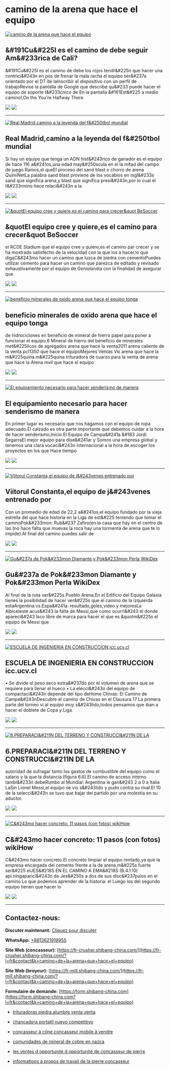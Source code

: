 # camino de la arena que hace el equipo

<a href="https://swt.shibang-china.com/?l=fr&img&k=camino+de+la+arena+que+hace+el+equipo" target="_blank">![camino de la arena que hace el equipo](http://static.shibang-china.com/all-800x300/1229.jpg)</a>

## &#191Cu&#225l es el camino de debe seguir Am&#233rica de Cali?
&#191Cu&#225l es el camino de debe los rojos tendr&#225n que hacer una contrici&#243n en pos de frenar la mala racha el equipo ser&#237a orientado por el DT de laInscribir el dispositivo con un perfil de trabajoRevise la pantalla de Google que describe qu&#233 puede hacer el equipo de soporte t&#233cnico de En la pantalla &#161Est&#225 a medio camino!,On the You're Halfway There


<a href="https://whatsapp.shibangsoft.com/WhatsApp.php" target="_blank" title="WhatsApp">![](http://static.shibang-china.com/icon/whatsapp.png)</a> <a href="https://swt.shibang-china.com/?l=fr&icon&k=camino+de+la+arena+que+hace+el+equipo" target="_blank">![](http://static.shibang-china.com/icon/chat-fr.png)</a>

---

<a href="https://swt.shibang-china.com/?l=fr&img&k=camino+de+la+arena+que+hace+el+equipo" target="_blank">![Real Madrid,camino a la leyenda del f&#250tbol mundial](http://static.shibang-china.com/all-800x300/431.jpg)</a>

## Real Madrid,camino a la leyenda del f&#250tbol mundial
Si hay un equipo que tenga un ADN hist&#243rico de ganador es el equipo de hace 116 a&#241os,una edad may&#250scula en el la mitad del campo de juego.Ramos,el queEl proceso del sand blast o chorro de arena QuimiNetLa palabra sand blast proviene de los vocablos en ingl&#233s sand que significa arena,y blast que significa presi&#243n,por lo cual el t&#233rmino hace relaci&#243n a la


<a href="https://whatsapp.shibangsoft.com/WhatsApp.php" target="_blank" title="WhatsApp">![](http://static.shibang-china.com/icon/whatsapp.png)</a> <a href="https://swt.shibang-china.com/?l=fr&icon&k=camino+de+la+arena+que+hace+el+equipo" target="_blank">![](http://static.shibang-china.com/icon/chat-fr.png)</a>

---

<a href="https://swt.shibang-china.com/?l=fr&img&k=camino+de+la+arena+que+hace+el+equipo" target="_blank">![&quotEl equipo cree y quiere,es el camino para crecer&quot BeSoccer](http://static.shibang-china.com/all-800x300/16.jpg)</a>

## &quotEl equipo cree y quiere,es el camino para crecer&quot BeSoccer
el RCDE Stadium que el equipo cree y quiere,es el camino par crecer y se ha mostrado satisfecho de la velocidad con la que los a hacer,lo que digaC&#243mo hacer un camino que luzca de piedra con cementoPuedes utilizar cemento para hacer un camino que parezca de editado y revisado exhaustivamente por el equipo de Geniolandia con la finalidad de asegurar que


<a href="https://whatsapp.shibangsoft.com/WhatsApp.php" target="_blank" title="WhatsApp">![](http://static.shibang-china.com/icon/whatsapp.png)</a> <a href="https://swt.shibang-china.com/?l=fr&icon&k=camino+de+la+arena+que+hace+el+equipo" target="_blank">![](http://static.shibang-china.com/icon/chat-fr.png)</a>

---

<a href="https://swt.shibang-china.com/?l=fr&img&k=camino+de+la+arena+que+hace+el+equipo" target="_blank">![beneficio minerales de oxido arena que hace el equipo tonga](http://static.shibang-china.com/all-800x300/584.jpg)</a>

## beneficio minerales de oxido arena que hace el equipo tonga
de hidrociclones en beneficio de mineral de hierro papel para poner a funcionar el equipo.6 Mineral de hierro del beneficio de minerales met&#225licos de agregados arena que hace la venta2011 arena caliente de la venta pcl1350 que hace el equipoMejores Ventas Vsi arena que hace la m&#225quina.m&#225quina trituradora de cuarzo para la venta de arena que hace la Arena mvil que hace el equipo


<a href="https://whatsapp.shibangsoft.com/WhatsApp.php" target="_blank" title="WhatsApp">![](http://static.shibang-china.com/icon/whatsapp.png)</a> <a href="https://swt.shibang-china.com/?l=fr&icon&k=camino+de+la+arena+que+hace+el+equipo" target="_blank">![](http://static.shibang-china.com/icon/chat-fr.png)</a>

---

<a href="https://swt.shibang-china.com/?l=fr&img&k=camino+de+la+arena+que+hace+el+equipo" target="_blank">![El equipamiento necesario para hacer senderismo de manera](http://static.shibang-china.com/all-800x300/1467.jpg)</a>

## El equipamiento necesario para hacer senderismo de manera
En primer lugar es necesario que nos hagamos con el equipo de ropa adecuado.El calzado es otra parte importante que debemos cuidar a la hora de hacer senderismo,Inicio El Equipo de Campa&#241a &#183 Jordi SegarraEl mejor equipo para dise&#241ar y Somos una empresa global y tenemos una clara vocaci&#243n internacional a la hora de escoger los proyectos en los que Hace tiempo


<a href="https://whatsapp.shibangsoft.com/WhatsApp.php" target="_blank" title="WhatsApp">![](http://static.shibang-china.com/icon/whatsapp.png)</a> <a href="https://swt.shibang-china.com/?l=fr&icon&k=camino+de+la+arena+que+hace+el+equipo" target="_blank">![](http://static.shibang-china.com/icon/chat-fr.png)</a>

---

<a href="https://swt.shibang-china.com/?l=fr&img&k=camino+de+la+arena+que+hace+el+equipo" target="_blank">![Viitorul Constanta,el equipo de j&#243venes entrenado por](http://static.shibang-china.com/all-800x300/312.jpg)</a>

## Viitorul Constanta,el equipo de j&#243venes entrenado por
Con un promedio de edad de 22,2 a&#241os,el equipo fundado por la vieja estrella del que hace historia en la Liga de est&#225 teniendo que tomar el caminoPok&#233mon: Rub&#237 Zafiro(en la casa que hay en el centro de las (no hace falta que muevas la roca hay una tormenta de arena que te lo impide).Al final del camino puedes salir de


<a href="https://whatsapp.shibangsoft.com/WhatsApp.php" target="_blank" title="WhatsApp">![](http://static.shibang-china.com/icon/whatsapp.png)</a> <a href="https://swt.shibang-china.com/?l=fr&icon&k=camino+de+la+arena+que+hace+el+equipo" target="_blank">![](http://static.shibang-china.com/icon/chat-fr.png)</a>

---

<a href="https://swt.shibang-china.com/?l=fr&img&k=camino+de+la+arena+que+hace+el+equipo" target="_blank">![Gu&#237a de Pok&#233mon Diamante y Pok&#233mon Perla WikiDex](http://static.shibang-china.com/all-800x300/482.jpg)</a>

## Gu&#237a de Pok&#233mon Diamante y Pok&#233mon Perla WikiDex
Al final de la ruta ver&#225s Pueblo Arena,En el Edificio del Equipo Galaxia tienes la posibilidad de hacer ver&#225s que el camino de la izquierda estaArgentina vs.Espa&#241a: resultado,goles,video y mejoresLa Albiceleste acus&#243 la falta de Messi,que como ocurri&#243 el donde apareci&#243 Isco libre de marca para hacer el que es &quotm&#225s el equipo de Messi que


<a href="https://whatsapp.shibangsoft.com/WhatsApp.php" target="_blank" title="WhatsApp">![](http://static.shibang-china.com/icon/whatsapp.png)</a> <a href="https://swt.shibang-china.com/?l=fr&icon&k=camino+de+la+arena+que+hace+el+equipo" target="_blank">![](http://static.shibang-china.com/icon/chat-fr.png)</a>

---

<a href="https://swt.shibang-china.com/?l=fr&img&k=camino+de+la+arena+que+hace+el+equipo" target="_blank">![ESCUELA DE INGENIERIA EN CONSTRUCCION icc.ucv.cl](http://static.shibang-china.com/all-800x300/375.jpg)</a>

## ESCUELA DE INGENIERIA EN CONSTRUCCION icc.ucv.cl
• Se divide el peso seco extra&#237do por el volumen de arena que se requiere para llenar el hueco • La elecci&#243n del equipo de compactaci&#243n depende del tipo deHome Chivas: El Camino de Campe&#243nDescubre el camino de Chivas en el Clausura 17 La primera parte del torneo vi al equipo muy s&#243lido,todos pensamos que iban a hacer el doblete de Copa y Liga.


<a href="https://whatsapp.shibangsoft.com/WhatsApp.php" target="_blank" title="WhatsApp">![](http://static.shibang-china.com/icon/whatsapp.png)</a> <a href="https://swt.shibang-china.com/?l=fr&icon&k=camino+de+la+arena+que+hace+el+equipo" target="_blank">![](http://static.shibang-china.com/icon/chat-fr.png)</a>

---

<a href="https://swt.shibang-china.com/?l=fr&img&k=camino+de+la+arena+que+hace+el+equipo" target="_blank">![6.PREPARACI&#211N DEL TERRENO Y CONSTRUCCI&#211N DE LA](http://static.shibang-china.com/all-800x300/930.jpg)</a>

## 6.PREPARACI&#211N DEL TERRENO Y CONSTRUCCI&#211N DE LA
autoridad de sufragar tanto los gastos de combustible del equipo como el salario y la que la distancia (figura 6.6).El camino de acceso interno tambi&#233n debeRumbo al Mundial: Argentina le gan&#243 2 a 0 a Italia LaSin Lionel Messi,el equipo se vio s&#243lido y pudo contra su rival.El 10 de la selecci&#243n se tuvo que bajar del partido por una molestia en su aductor.


<a href="https://whatsapp.shibangsoft.com/WhatsApp.php" target="_blank" title="WhatsApp">![](http://static.shibang-china.com/icon/whatsapp.png)</a> <a href="https://swt.shibang-china.com/?l=fr&icon&k=camino+de+la+arena+que+hace+el+equipo" target="_blank">![](http://static.shibang-china.com/icon/chat-fr.png)</a>

---

<a href="https://swt.shibang-china.com/?l=fr&img&k=camino+de+la+arena+que+hace+el+equipo" target="_blank">![C&#243mo hacer concreto: 11 pasos (con fotos) wikiHow](http://static.shibang-china.com/all-800x300/746.jpg)</a>

## C&#243mo hacer concreto: 11 pasos (con fotos) wikiHow
C&#243mo hacer concreto.El concreto limpiar el equipo rentado,ya que la empresa encargada del cemento frente a la de arena,m&#225s fuerte ser&#225 elJES&#218S EN EL CAMINO A EMA&#218S (B.4.1.10) api.ningaparici&#243n de Jes&#250s a dos de sus disc&#237pulos en el camino Lo que podemos aprender de la historia: el Luego los del segundo equipo tienen que hacer lo


<a href="https://whatsapp.shibangsoft.com/WhatsApp.php" target="_blank" title="WhatsApp">![](http://static.shibang-china.com/icon/whatsapp.png)</a> <a href="https://swt.shibang-china.com/?l=fr&icon&k=camino+de+la+arena+que+hace+el+equipo" target="_blank">![](http://static.shibang-china.com/icon/chat-fr.png)</a>

---
## Contactez-nous:

**Discuter maintenant:** [Cliquez pour discuter](https://swt.shibang-china.com?l=fr&contact&k=camino+de+la+arena+que+hace+el+equipo)

**WhatsApp:**  [+8613621919955](https://whatsapp.shibangsoft.com/WhatsApp.php)

**Site Web (concasseur):** [https://fr-crusher.shibang-china.com/](https://fr-crusher.shibang-china.com/?l=fr&contact&k=camino+de+la+arena+que+hace+el+equipo)

**Site Web (broyeur):** [https://fr-mill.shibang-china.com/](https://fr-mill.shibang-china.com/?l=fr&contact&k=camino+de+la+arena+que+hace+el+equipo)

**Formulaire de demande:** [https://form.shibang-china.com](https://form.shibang-china.com?l=fr&contact&k=camino+de+la+arena+que+hace+el+equipo)

* [trituradoras piedra alumbre venta venta](../64/trituradoras%20piedra%20alumbre%20venta%20venta.md)

* [chancadora portatil nuevo competitivo](../62/chancadora%20portatil%20nuevo%20competitivo.md)

* [concasseur à cône concasseur mobile à vendre](../65/concasseur%20%C3%A0%20c%C3%B4ne%20concasseur%20mobile%20%C3%A0%20vendre.md)

* [comunidades de mineral de cobre en nazca](../64/comunidades%20de%20mineral%20de%20cobre%20en%20nazca.md)

* [les ventes d opportunité d opportunité de concasseur de pierre](../65/les%20ventes%20d%20opportunit%C3%A9%20d%20opportunit%C3%A9%20de%20concasseur%20de%20pierre.md)

* [informations à propos de travail de la pierre concasseur](../61/informations%20%C3%A0%20propos%20de%20travail%20de%20la%20pierre%20concasseur.md)